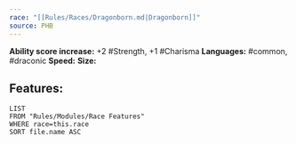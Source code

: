 ```yaml
---
race: "[[Rules/Races/Dragonborn.md|Dragonborn]]"
source: PHB
---
```



**Ability score increase:** +2 #Strength, +1 #Charisma
**Languages:** #common, #draconic
**Speed:**
**Size:**

## Features:
```dataview
LIST
FROM "Rules/Modules/Race Features"
WHERE race=this.race
SORT file.name ASC
```
